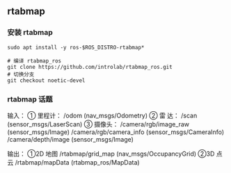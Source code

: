## rtabmap

### 安装 rtabmap

```shell
sudo apt install -y ros-$ROS_DISTRO-rtabmap*
```

```shell
# 编译 rtabmap_ros
git clone https://github.com/introlab/rtabmap_ros.git
# 切换分支
git checkout noetic-devel
```

### rtabmap 话题

输入：
① 里程计：
/odom (nav_msgs/Odometry)
② 雷 达：
/scan (sensor_msgs/LaserScan)
③ 摄像头：
/camera/rgb/image_raw (sensor_msgs/Image)
/camera/rgb/camera_info (sensor_msgs/CameraInfo)
/camera/depth/image (sensor_msgs/Image)

输出：
①2D 地图
/rtabmap/grid_map (nav_msgs/OccupancyGrid)
②3D 点云
/rtabmap/mapData (rtabmap_ros/MapData)
